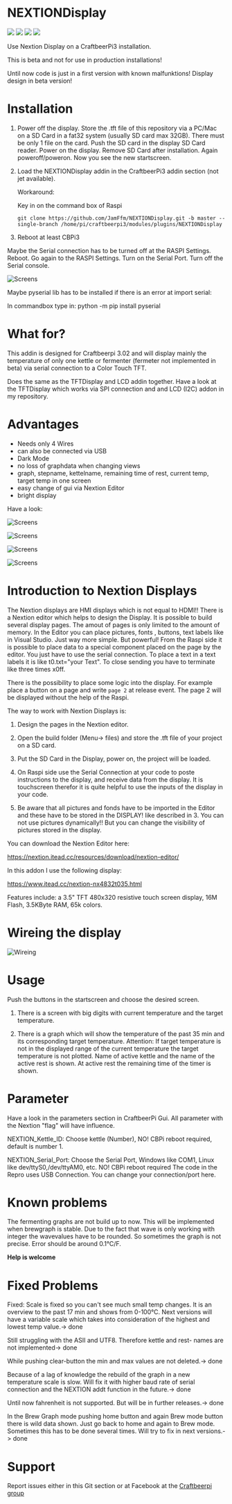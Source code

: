 # NEXTIONDisplay

![](https://img.shields.io/badge/CBPi%20addin-under%20development_for_V3-yellow.svg)  ![](https://img.shields.io/github/license/JamFfm/NEXTIONDisplay.svg?style=flat) ![](https://img.shields.io/github/last-commit/JamFfm/NEXTIONDisplay.svg?style=flat) ![](https://img.shields.io/github/release-pre/JamFfm/NEXTIONDisplay.svg?style=flat)

Use Nextion Display on a CraftbeerPi3 installation.

This is beta and not for use in production installations!

Until now code is just in a first version with known malfunktions! Display design in beta version!


# Installation

1. Power off the display. Store the .tft file of this repository via a PC/Mac on a SD Card in a fat32 system (usually SD card max 32GB). There must be only 1 file on the card. Push the SD card in the display SD Card reader. Power on the display. Remove SD Card after installation. Again poweroff/poweron. 
Now you see the new startscreen.

2. Load the NEXTIONDisplay addin in the CraftbeerPi3 addin section (not jet available).

    Workaround:

    Key in on the command box of Raspi

    `git clone https://github.com/JamFfm/NEXTIONDisplay.git -b master --single-branch /home/pi/craftbeerpi3/modules/plugins/NEXTIONDisplay`

3. Reboot at least CBPi3

Maybe the Serial connection has to be turned off at the RASPI Settings. Reboot. Go again to the RASPI Settings. Turn on the Serial Port. Turn off the Serial console.

![Screens](https://github.com/JamFfm/NEXTIONDisplay/blob/master/CBPi3Display/SerialConfig.jpg "Config of Serial Connection")

Maybe pyserial lib has to be installed if there is an error at import serial:

In commandbox type in: python -m pip install pyserial


# What for?

This addin is designed for Craftbeerpi 3.02 and will display mainly the temperature of only one kettle or fermenter (fermeter not implemented in beta) via serial connection to a Color Touch TFT. 

Does the same as the TFTDisplay and LCD addin together. Have a look at the TFTDisplay which works via SPI connection and and LCD (I2C) addon in my repository.

# Advantages

- Needs only 4 Wires
- can also be connected via USB
- Dark Mode
- no loss of graphdata when changing views
- graph, stepname, kettelname, remaining time of rest, current temp, target temp in one screen
- easy change of gui via Nextion Editor
- bright display

Have a look:

![Screens](https://github.com/JamFfm/NEXTIONDisplay/blob/master/CBPi3Display/HomeScreen.jpg "Example Startscreen")

![Screens](https://github.com/JamFfm/NEXTIONDisplay/blob/master/CBPi3Display/digitmode.jpg "Example Digitscreen")

![Screens](https://github.com/JamFfm/NEXTIONDisplay/blob/master/CBPi3Display/BrewGraph.jpg "Example Waveform")

![Screens](https://github.com/JamFfm/NEXTIONDisplay/blob/master/CBPi3Display/BrewGraphdark.jpg "Example Waveform")


# Introduction to Nextion Displays

The Nextion displays are HMI displays which is not equal to HDMI!!
There is a Nextion editor which helps to design the Display. It is possible to build several display pages.
The amout of pages is only limited to the amount of memory.
In the Editor you can place pictures, fonts , buttons, text labels like in Visual Studio. Just way more simple. 
But powerful! From the Raspi side it is possible to place data to a special component placed on the page by the editor.
You just have to use the serial connection. To place a text in a text labels it is like t0.txt="your Text".
To close sending you have to terminate like three times x0ff.

There is the possibility to place some logic into the display. For example place a button on a page and write `page 2` at release event. The page 2 will be displayed without the help of the Raspi.

The way to work with Nextion Displays is:

1. Design the pages in the Nextion editor.

2. Open the build folder (Menu-> files) and store the .tft file of your project on a SD card.

3. Put the SD Card in the Display, power on, the project will be loaded.

4. On Raspi side use the Serial Connection at your code to poste instructions to the display, and receive data from the display.
    It is touchscreen therefor it is quite helpful to use the inputs of the display in your code.

5. Be aware that all pictures and fonds have to be imported in the Editor and these have to be stored in the DISPLAY! like described in 3. You can not use pictures dynamically!! But you can change the visibility of pictures stored in the display.


You can download the Nextion Editor here:

https://nextion.itead.cc/resources/download/nextion-editor/

In this addon I use the following display:

https://www.itead.cc/nextion-nx4832t035.html

Features include: a 3.5" TFT 480x320 resistive touch screen display, 16M Flash, 3.5KByte RAM, 65k colors.


# Wireing the display

![Wireing](https://github.com/JamFfm/NEXTIONDisplay/blob/master/CBPi3Display/MMDVM-Nextion-wiring-for-programming.jpg "BrewNextionDisplay 3.5 Zoll")


# Usage

Push the buttons in the startscreen and choose the desired screen.
1. There is a screen with big digits with current temperature and the target temperature.

2. There is a graph which will show the temperature of the past 35 min and its corresponding target temperature. Attention: If target temperature is not in the displayed range of the current temperature the target temperature is not plotted. Name of active kettle and the name of the active rest is shown. At active rest the remaining time of the timer is shown.

# Parameter

Have a look in the parameters section in CraftbeerPi Gui.
All parameter with the Nextion "flag" will have influence.

NEXTION_Kettle_ID: Choose kettle (Number), NO! CBPi reboot required, default is number 1.

NEXTION_Serial_Port: Choose the Serial Port, Windows like COM1, Linux like dev/ttyS0,/dev/ttyAM0, etc. NO! CBPi reboot required
The code in the Repro uses USB Connection. You can change your connection/port here.


# Known problems

The fermenting graphs are not build up to now. This will be implemented when brewgraph is stable.
Due to the fact that wave is only working with integer the wavevalues have to be rounded. So sometimes the graph is not precise. Error should be around 0.1°C/F.


**Help is welcome**


# Fixed Problems

Fixed: Scale is fixed so you can't see much small temp changes. It is an overview to the past 17 min and shows from 0-100°C.
Next versions will have a variable scale which takes into consideration of the highest and lowest temp value.-> done

Still struggling with the ASII and UTF8. Therefore kettle and rest- names are not implemented-> done

While pushing clear-button the min and max values are not deleted.-> done

Because of a lag of knowledge the rebuild of the graph in a new temperature scale is slow. Will fix it with higher baud rate of serial connection and the NEXTION addt function in the future.-> done

Until now fahrenheit is not supported. But will be in further releases.-> done

In the Brew Graph mode pushing home button and again Brew mode button there is wild data shown. Just go back to home and again to Brew mode. Sometimes this has to be done several times. Will try to fix in next versions.-> done


# Support

Report issues either in this Git section or at Facebook at the [Craftbeerpi group](https://www.facebook.com/groups/craftbeerpi/)

